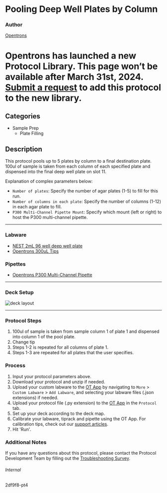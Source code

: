 # Pooling Deep Well Plates by Column

### Author
[Opentrons](https://opentrons.com/)


# Opentrons has launched a new Protocol Library. This page won’t be available after March 31st, 2024. [Submit a request](https://docs.google.com/forms/d/e/1FAIpQLSdYYp9QCKow4nn0KlCVsMS3HX0eJ0N9O7-erajKvcpT0lWbSg/viewform) to add this protocol to the new library.

## Categories
* Sample Prep
	* Plate Filling

## Description
This protocol pools up to 5 plates by column to a final destination plate. 100ul of sample is taken from each column of each specified plate and dispensed into the final deep well plate on slot 11.

Explanation of complex parameters below:
* `Number of plates`: Specify the number of agar plates (1-5) to fill for this run.
* `Number of columns in each plate`: Specify the number of columns (1-12) in each agar plate to fill.
* `P300 Multi-Channel Pipette Mount`: Specify which mount (left or right) to host the P300 multi-channel pipette.

---

### Labware
* [NEST 2mL 96 well deep well plate](nest_96_wellplate_2ml_deep)
* [Opentrons 300uL Tips](https://shop.opentrons.com/collections/opentrons-tips)

### Pipettes
* [Opentrons P300 Multi-Channel Pipette](https://shop.opentrons.com/collections/ot-2-robot/products/8-channel-electronic-pipette?variant=5984202489885)

---

### Deck Setup
![deck layout](https://opentrons-protocol-library-website.s3.amazonaws.com/custom-README-images/2df9f8/Screen+Shot+2021-10-04+at+5.29.56+PM.png)

---

### Protocol Steps
1. 100ul of sample is taken from sample column 1 of plate 1 and dispensed into column 1 of the pool plate.
2. Change tip
3. Steps 1-2 is repeated for all columns of plate 1.
4. Steps 1-3 are repeated for all plates that the user specifies.

### Process
1. Input your protocol parameters above.
2. Download your protocol and unzip if needed.
3. Upload your custom labware to the [OT App](https://opentrons.com/ot-app) by navigating to `More` > `Custom Labware` > `Add Labware`, and selecting your labware files (.json extensions) if needed.
4. Upload your protocol file (.py extension) to the [OT App](https://opentrons.com/ot-app) in the `Protocol` tab.
5. Set up your deck according to the deck map.
6. Calibrate your labware, tiprack and pipette using the OT App. For calibration tips, check out our [support articles](https://support.opentrons.com/en/collections/1559720-guide-for-getting-started-with-the-ot-2).
7. Hit 'Run'.

### Additional Notes
If you have any questions about this protocol, please contact the Protocol Development Team by filling out the [Troubleshooting Survey](https://protocol-troubleshooting.paperform.co/).

###### Internal
2df9f8-pt4
